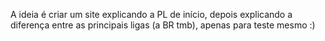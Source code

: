 A ideia é criar um site explicando a PL de início, depois explicando a diferença entre as principais ligas (a BR tmb), apenas para teste mesmo :)